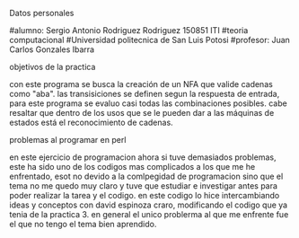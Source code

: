 Datos personales

#alumno: Sergio Antonio Rodriguez Rodriguez 150851 ITI 
#teoria computacional 
#Universidad politecnica de San Luis Potosi 
#profesor: Juan Carlos Gonzales Ibarra

objetivos de la practica

con este programa se busca la creación de un NFA que valide cadenas como "aba". las transisiciones se definen segun la respuesta de entrada, para este programa se evaluo
casi todas las combinaciones posibles.
cabe resaltar que dentro de los usos que se le pueden dar a las máquinas de estados está el reconocimiento de cadenas.

problemas al programar en perl

en este ejercicio de programacion ahora si tuve demasiados problemas, este ha sido uno de los codigos mas complicados a los que me he enfrentado, esot no devido a la comlpegidad de programacion
sino que el tema no me quedo muy claro y tuve que estudiar e investigar antes para poder realizar la tarea y el codigo. en este codigo lo hice intercambiando ideas y conceptos con david espinoza
craro, modificando el codigo que ya tenia de la practica 3. en general el unico problerma al que me enfrente fue el que no tengo el tema bien aprendido.








